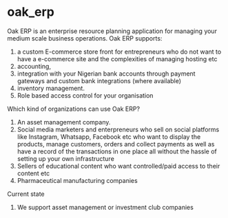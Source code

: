 # oak_erp
Oak ERP is an enterprise resource planning application for managing your medium scale business operations. 
Oak ERP supports:
1. a custom E-commerce store front for entrepreneurs who do not want to have a e-commerce site and the complexities of managing hosting etc
2. accounting, 
3. integration with your Nigerian bank accounts through payment gateways and custom bank integrations (where available)
4. inventory management.
5. Role based access control for your organisation 

Which kind of organizations can use Oak ERP?
1. An asset management company. 
2. Social media marketers and enterpreneurs who sell on social platforms like Instagram, Whatsapp, Facebook etc who want to display the products, manage customers, orders and collect payments as well as have a record of the transactions in one place all without the hassle of setting up your own infrastructure
3. Sellers of educational content who want controlled/paid access to their content etc
4. Pharmaceutical manufacturing companies

Current state
1. We support asset management or investment club companies
